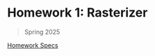 # Homework 1: Rasterizer

> Spring 2025

[Homework Specs](https://cs184.eecs.berkeley.edu/sp25/hw/hw1/)
